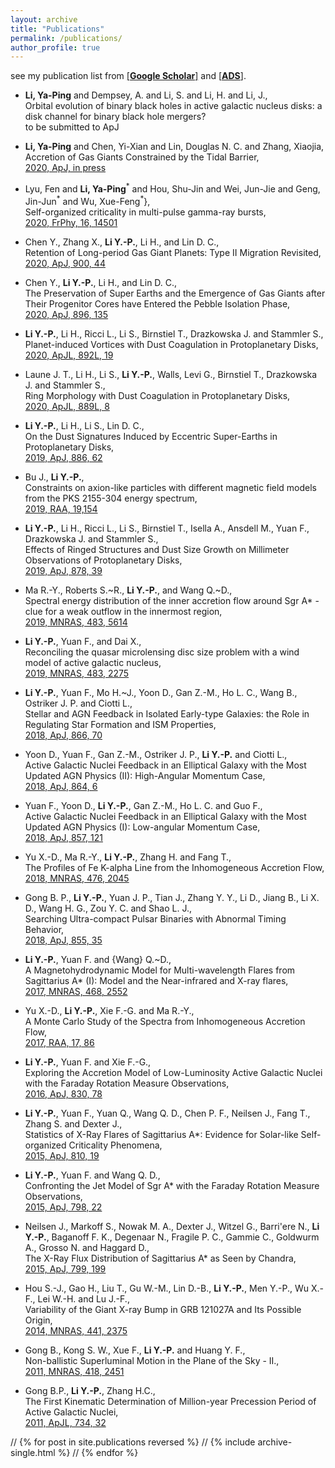 ```yaml
---
layout: archive
title: "Publications"
permalink: /publications/
author_profile: true
---
```



see my publication list from [\[**Google Scholar**\]](https://scholar.google.com/citations?user=bGL6kUQAAAAJ&hl=en)
and [\[**ADS**\]](https://ui.adsabs.harvard.edu/user/libraries/PkFi6jPtRS-1GXEa9ugtGg).<br/>

* **Li, Ya-Ping** and Dempsey, A. and Li, S. and Li, H. and Li, J., <br/>
    Orbital evolution of binary black holes in active galactic nucleus disks: a disk channel for binary black hole mergers? <br/>
    to be submitted to ApJ

* **Li, Ya-Ping** and Chen, Yi-Xian and Lin, Douglas N. C. and Zhang, Xiaojia,<br/>
    Accretion of Gas Giants Constrained by the Tidal Barrier, <br/>
    [2020, ApJ, in press](https://ui.adsabs.harvard.edu/abs/2020arXiv201102869L)

* Lyu, Fen and **Li, Ya-Ping**$^*$ and Hou, Shu-Jin and Wei, Jun-Jie and
         Geng, Jin-Jun$^*$ and Wu, Xue-Feng$^*$},<br/>
    Self-organized criticality in multi-pulse gamma-ray bursts, <br/>
    [2020, FrPhy, 16, 14501](https://ui.adsabs.harvard.edu/abs/2020FrPhy..1614501L)

* Chen Y., Zhang X., **Li Y.-P.**, Li H., and Lin D. C.,<br/>
    Retention of Long-period Gas Giant Planets: Type II Migration Revisited, <br/>
    [2020, ApJ, 900, 44](https://ui.adsabs.harvard.edu/abs/2020ApJ...900...44C/abstract)
    
* Chen Y., **Li Y.-P.**, Li H., and Lin D. C.,<br/>
    The Preservation of Super Earths and the Emergence of Gas Giants after Their Progenitor Cores have Entered the Pebble Isolation Phase, <br/>
    [2020, ApJ, 896, 135](https://ui.adsabs.harvard.edu/abs/2020ApJ...896..135C/abstract)

* **Li Y.-P.**, Li H., Ricci L., Li S., Birnstiel T.,  Drazkowska J. and Stammler S.,<br/>
    Planet-induced Vortices with Dust Coagulation in Protoplanetary Disks, <br/>
    [2020, ApJL, 892L, 19 ](https://ui.adsabs.harvard.edu/abs/2020ApJ...892L..19L/abstract)
    
* Laune J. T., Li H., Li S., **Li Y.-P.**, Walls, Levi G., Birnstiel T., Drazkowska J. and Stammler S., <br/>
    Ring Morphology with Dust Coagulation in Protoplanetary Disks, <br/>
    [2020, ApJL, 889L, 8](https://ui.adsabs.harvard.edu/abs/2020ApJ...889L...8L/abstract)

   
* **Li Y.-P.**, Li H., Li S., Lin D. C.,<br/>
    On the Dust Signatures Induced by Eccentric Super-Earths in Protoplanetary Disks, <br/>
    [2019, ApJ, 886, 62](https://ui.adsabs.harvard.edu/abs/2019ApJ...886...62L/abstract)
    
* Bu J., **Li Y.-P.**,<br/>
    Constraints on axion-like particles with different magnetic field models from the PKS 2155-304 energy spectrum, <br/>
    [2019, RAA, 19,154](https://ui.adsabs.harvard.edu/abs/2019RAA....19..154B/abstract)

 * **Li Y.-P.**, Li H., Ricci L., Li S., Birnstiel T., Isella A., Ansdell M., Yuan F., Drazkowska J. and Stammler S.,<br/>
    Effects of Ringed Structures and Dust Size Growth on Millimeter Observations of Protoplanetary Disks, <br/>
    [2019, ApJ, 878, 39](https://ui.adsabs.harvard.edu/abs/2019ApJ...878...39L/abstract)

 * Ma R.-Y., Roberts S.~R., **Li Y.-P.**, and Wang Q.~D.,<br/>
    Spectral energy distribution of the inner accretion flow around Sgr A* - clue for a weak outflow in the innermost region, <br/>
    [2019, MNRAS, 483, 5614](https://ui.adsabs.harvard.edu/abs/2019MNRAS.483.5614M/abstract)

 * **Li Y.-P.**, Yuan F., and Dai X.,<br/>
    Reconciling the quasar microlensing disc size problem with a wind model of active galactic nucleus, <br/>
    [2019, MNRAS, 483, 2275](https://ui.adsabs.harvard.edu/abs/2019MNRAS.483.2275L/abstract)

 * **Li Y.-P.**, Yuan F., Mo H.~J., Yoon D., Gan Z.-M., Ho L. C., Wang B., Ostriker J. P. and Ciotti L.,<br/>
    Stellar and AGN Feedback in Isolated Early-type Galaxies: the Role in Regulating Star Formation and ISM Properties, <br/>
    [2018, ApJ, 866, 70](https://ui.adsabs.harvard.edu/abs/2018ApJ...866...70L/abstract)

 * Yoon D., Yuan F., Gan Z.-M., Ostriker J. P., **Li Y.-P.** and Ciotti L., <br/>
    Active Galactic Nuclei Feedback in an Elliptical Galaxy with the Most Updated AGN Physics (II): High-Angular Momentum Case, <br/>
    [2018, ApJ, 864, 6](https://ui.adsabs.harvard.edu/abs/2018ApJ...864....6Y/abstract)


 * Yuan F., Yoon D., **Li Y.-P.**, Gan Z.-M., Ho L. C. and Guo F., <br/>
    Active Galactic Nuclei Feedback in an Elliptical Galaxy with the Most Updated AGN Physics (I): Low-angular Momentum Case, <br/>
    [2018, ApJ, 857, 121](http://iopscience.iop.org/article/10.3847/1538-4357/aab8f8/meta)

 * Yu X.-D., Ma R.-Y., **Li Y.-P.**, Zhang H. and Fang T.,<br/>
    The Profiles of Fe K-alpha Line from the Inhomogeneous Accretion Flow, <br/>
    [2018, MNRAS, 476, 2045](https://academic.oup.com/mnras/article-abstract/476/2/2045/4855948?redirectedFrom=fulltext)

 * Gong B. P., **Li Y.-P.**, Yuan J. P., Tian J., Zhang Y. Y., Li D., Jiang B., Li X. D., Wang H. G., Zou Y. C. and Shao L. J.,<br/>
    Searching Ultra-compact Pulsar Binaries with Abnormal Timing Behavior, <br/>
    [2018, ApJ, 855, 35](http://iopscience.iop.org/article/10.3847/1538-4357/aaac34/meta)

 * **Li Y.-P.**, Yuan F. and  {Wang} Q.~D.,<br/>
    A Magnetohydrodynamic Model for Multi-wavelength Flares from Sagittarius A* (I): Model and the Near-infrared and X-ray flares,<br/>
    [2017, MNRAS, 468, 2552](https://academic.oup.com/mnras/article-lookup/doi/10.1093/mnras/stx655)

 * Yu X.-D., **Li Y.-P.**, Xie F.-G. and Ma R.-Y.,<br/>
    A Monte Carlo Study of the Spectra from Inhomogeneous Accretion Flow,<br/>
    [2017, RAA, 17, 86](http://iopscience.iop.org/article/10.1088/1674-4527/17/8/86/meta;jsessionid=D5E45F25C75831559D9E3E6B5325ABC8.c2.iopscience.cld.iop.org)

    

  * **Li Y.-P.**, Yuan F. and Xie F.-G.,<br/>
    Exploring the Accretion Model of Low-Luminosity Active Galactic Nuclei with the Faraday Rotation Measure Observations,<br/>
    [2016, ApJ, 830, 78](http://iopscience.iop.org/article/10.3847/0004-637X/830/2/78)



 * **Li Y.-P.**, Yuan F., Yuan Q., Wang Q. D., Chen P. F., Neilsen J., Fang T., Zhang S. and Dexter J., <br/>
    Statistics of X-Ray Flares of Sagittarius A*: Evidence for Solar-like Self-organized Criticality Phenomena, <br/>
    [2015, ApJ, 810, 19](http://dx.doi.org/10.1088/0004-637X/810/1/19)

* **Li Y.-P.**, Yuan F. and Wang Q. D., <br/>
    Confronting the Jet Model of Sgr A* with the Faraday Rotation Measure Observations, <br/>
    [2015, ApJ, 798, 22](http://dx.doi.org/10.1088/0004-637X/798/1/22)

* Neilsen J., Markoff S., Nowak M. A., Dexter J., Witzel G., Barri\'ere N., **Li Y.-P.**, Baganoff F. K.,
	Degenaar N., Fragile P. C., Gammie C., Goldwurm A., Grosso N. and Haggard D., <br/>
    The X-Ray Flux Distribution of Sagittarius A* as Seen by Chandra, <br/>
    [2015, ApJ, 799, 199](http://dx.doi.org/10.1088/0004-637X/799/2/199)

* Hou S.-J., Gao H., Liu T., Gu W.-M., Lin D.-B., **Li Y.-P.**, Men Y.-P., Wu X.-F., Lei W.-H. and Lu J.-F., <br/>
    Variability of the Giant X-ray Bump in GRB 121027A and Its Possible Origin, <br/>
    [2014, MNRAS, 441, 2375](http://dx.doi.org/10.1093/mnras/stu682)

* Gong B., Kong S. W., Xue F., **Li Y.-P.** and	Huang Y. F., <br/>
    Non-ballistic Superluminal Motion in the Plane of the Sky - II., <br/>
    [2011, MNRAS, 418, 2451](http://mnras.oxfordjournals.org/content/418/4/2451)

* Gong B.P., **Li Y.-P.**, Zhang H.C., <br/>
    The First Kinematic Determination of Million-year Precession Period of Active Galactic Nuclei, <br/>
    [2011, ApJL, 734, 32](http://dx.doi.org/10.1088/2041-8205/734/2/L32)
    

// {% for post in site.publications reversed %}
//  {% include archive-single.html %}
// {% endfor %}


